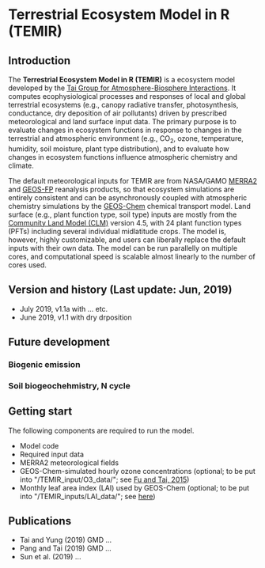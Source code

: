# Terrestrial Ecosystem Model in R (TEMIR)

## Introduction
The **Terrestrial Ecosystem Model in R (TEMIR)** is a ecosystem model developed by the [Tai Group for Atmosphere-Biosphere Interactions](http://www.cuhk.edu.hk/sci/essc/tgabi/index.html). It computes ecophysiological processes and responses of local and global terrestrial ecosystems (e.g., canopy radiative transfer, photosynthesis, conductance, dry deposition of air pollutants) driven by prescribed meteorological and land surface input data. The primary purpose is to evaluate changes in ecosystem functions in response to changes in the terrestrial and atmospheric environment (e.g., CO<sub>2</sub>, ozone, temperature, humidity, soil moisture, plant type distribution), and to evaluate how changes in ecosystem functions influence atmospheric chemistry and climate.

The default meteorological inputs for TEMIR are from NASA/GAMO [MERRA2](http://wiki.seas.harvard.edu/geos-chem/index.php/List_of_MERRA-2_met_fields) and [GEOS-FP](http://wiki.seas.harvard.edu/geos-chem/index.php/List_of_GEOS-FP_met_fields) reanalysis products, so that ecosystem simulations are entirely consistent and can be asynchronously coupled with atmospheric chemistry simulations by the [GEOS-Chem](http://wiki.seas.harvard.edu/geos-chem/index.php/Main_Page) chemical transport model. Land surface (e.g., plant function type, soil type) inputs are mostly from the [Community Land Model (CLM)](http://www.cesm.ucar.edu/models/clm/) version 4.5, with 24 plant function types (PFTs) including several individual midlatitude crops. The model is, however, highly customizable, and users can liberally replace the default inputs with their own data. The model can be run parallelly on multiple cores, and computational speed is scalable almost linearly to the number of cores used.

## Version and history (Last update: Jun, 2019)
- July 2019, v1.1a with ... etc.
- June 2019, v1.1 with dry drposition

## Future development
### Biogenic emission
### Soil biogeochehmistry, N cycle

## Getting start
The following components are required to run the model.
- Model code
- Required input data
- MERRA2 meteorological fields
- GEOS-Chem-simulated hourly ozone concentrations (optional; to be put into "/TEMIR_input/O3_data/"; see [Fu and Tai, 2015](https://www.atmos-chem-phys.net/15/10093/2015/acp-15-10093-2015.html))
- Monthly leaf area index (LAI) used by GEOS-Chem (optional; to be put into "/TEMIR_inputs/LAI_data/"; see [here](http://wiki.seas.harvard.edu/geos-chem/index.php/Leaf_area_indices_in_GEOS-Chem))

## Publications
- Tai and Yung (2019) GMD ...
- Pang and Tai (2019) GMD ...
- Sun et al. (2019) ...
